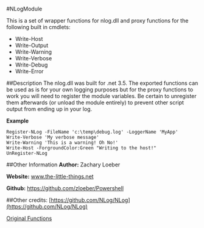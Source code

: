 #NLogModule

This is a set of wrapper functions for nlog.dll and proxy functions for the following built in cmdlets:

* Write-Host
* Write-Output
* Write-Warning
* Write-Verbose
* Write-Debug
* Write-Error

##Description
The nlog.dll was built for .net 3.5. The exported functions can be used as is for your own logging purposes but for the proxy functions to work you will need to register the module variables. Be certain to unregister them afterwards (or unload the module entirely) to prevent other script output from ending up in your log.

**Example**

    Register-NLog -FileName 'c:\temp\debug.log' -LoggerName 'MyApp'
    Write-Verbose 'My verbose message'
    Write-Warning 'This is a warning! Oh No!'
    Write-Host -ForgroundColor:Green "Writing to the host!"
    UnRegister-NLog

##Other Information
**Author:** Zachary Loeber

**Website:** www.the-little-things.net

**Github:** https://github.com/zloeber/Powershell

##Other credits:
[https://github.com/NLog/NLog](https://github.com/NLog/NLog)

[Original Functions](http://12.mayjestic.net/index.php/20150205/powershell-logging-interface/)
